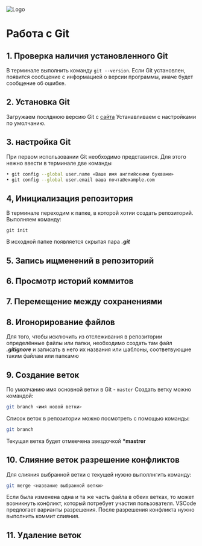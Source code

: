 ![Logo](Git-Logo-2Color.png)
# Работа с Git
## 1. Проверка наличия установленного Git
В терминале выполнить команду `git --version`. Если Git установлен, появится сообщение с информацией о версии программы, иначе будет сообщение об ошибке.

## 2. Установка Git
Загружаем послднюю версию Git с [сайта](https://git-scm.com/download) 
Устанавливаем с настройками по умолчанию.
## 3. настройка Git 
При первом использовании Git необходимо представится. Для этого нежно ввести в терминале две команды 
```Bash
• git config --global user.name «Ваше имя английскими буквами»
• git config --global user.email ваша почта@example.com
```

## 4, Инициализация репозитория
В терминале переходим к папке, в которой хотии создать репозиторий. Выполняем команду: 
```
git init
```
В исходной папке появляется скрытая пара ***.git***

## 5. Запись ищменений в репозиторий
## 6. Просмотр историй коммитов 
## 7. Перемещение между сохранениями


## 8. Игонорирование файлов
Для того, чтобы исключить из отслеживания в репозитории определённые файлы или папки, необходимо создать там файл ***.gitignore*** и записать в него их названия или шаблоны, соответвующие таким файлам или папкамю
 ## 9. Создание веток
 По умолчанию имя основной ветки в Git - `master`
 Создать ветку можно командой:
 ```Bash
 git branch <имя новой ветки>
 ```

 Список веток в репозитории можно посмотреть с помощью команды:
 ```Bash
 git branch
 ```
 Текущая ветка будет отмеечена звездочкой **\*mastrer**

  ## 10. Слияние веток разрешение конфликтов
  Для слияния выбранной ветки с текущей нужно выполлнгить команду:
  ```Bash
  git merge <название выбранной ветки>
  ```
  Если была изменена одна и та же часть файла в обеих ветках, то может возникнуть конфликт, который потребует участия пользователя.  VSCode предлогает варианты разрешения.
  После разрешения конфликта нужно выполнить коммит слияния.

## 11. Удаление веток